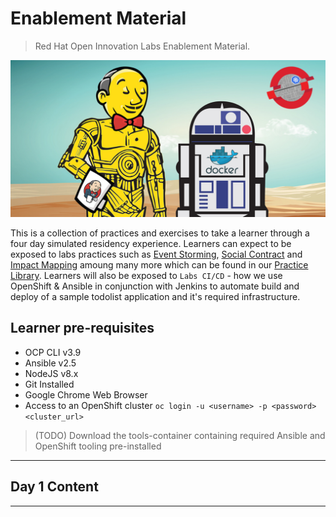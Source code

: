 # Enablement Material
> Red Hat Open Innovation Labs Enablement Material. 

![jenkins-docker-star-wars](./images/jenkins-docker-ocp-star-wars-kubes.jpg)

This is a collection of practices and exercises to take a learner through a four day simulated residency experience. Learners can expect to be exposed to labs practices such as [Event Storming](https://rht-labs.github.io/practice-library/practices/event-storming/), [Social Contract](https://rht-labs.github.io/practice-library/practices/social-contract/) and [Impact Mapping](https://rht-labs.github.io/practice-library/practices/impact-mapping/) amoung many more which can be found in our [Practice Library](https://rht-labs.github.io/practice-library/). Learners will also be exposed to `Labs CI/CD` - how we use OpenShift & Ansible in conjunction with Jenkins to automate build and deploy of a sample todolist application and it's required infrastructure.

## Learner pre-requisites
 - OCP CLI v3.9
 - Ansible v2.5
 - NodeJS v8.x
 - Git Installed
 - Google Chrome Web Browser
 - Access to an OpenShift cluster `oc login -u <username> -p <password> <cluster_url>`

> (TODO) Download the tools-container containing required Ansible and OpenShift tooling pre-installed

______

## Day 1 Content
<!-- links to slides here! -->

______
